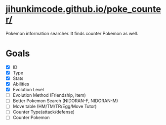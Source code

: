# [jihunkimcode.github.io/poke_counter/](https://jihunkimcode.github.io/poke_counter/)
Pokemon information searcher. It finds counter Pokemon as well.

# Goals
- [x] ID
- [x] Type
- [x] Stats
- [x] Abilities
- [x] Evolution Level
- [ ] Evolution Method (Friendship, Item)
- [ ] Better Pokemon Search (NIDORAN-F, NIDORAN-M)
- [ ] Move table (HM/TM/TR/Egg/Move Tutor)
- [ ] Counter Type(attack/defense)
- [ ] Counter Pokemon
